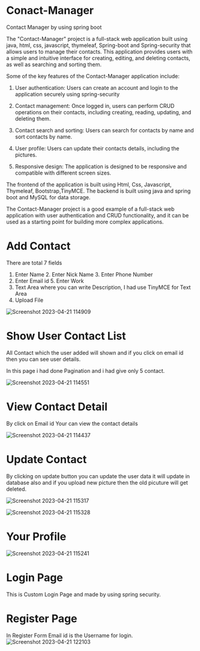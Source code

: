 # Conact-Manager
Contact Manager  by using spring boot 

The "Contact-Manager" project is a full-stack web application built using java, html, css, javascript, thymeleaf, Spring-boot and Spring-security that allows users to manage their contacts. This application provides users with a simple and intuitive interface for creating, editing, and deleting contacts, as well as searching and sorting them.

Some of the key features of the Contact-Manager application include:

1. User authentication: Users can create an account and login to the application securely using spring-security

2. Contact management: Once logged in, users can perform CRUD operations on their contacts, including creating, reading, updating, and deleting them.

3. Contact search and sorting: Users can search for contacts by name and sort contacts by name.

4. User profile: Users can update their contacts details, including the pictures.

5. Responsive design: The application is designed to be responsive and compatible with different screen sizes.

The frontend of the application is built using Html, Css, Javascript, Thymeleaf, Bootstrap,TinyMCE. The backend is built using java and spring boot and MySQL for data storage.

The Contact-Manager project is a good example of a full-stack web application with user authentication and CRUD functionality, and it can be used as a starting point for building more complex applications.

# Add Contact

There are total 7 fields 
1. Enter Name 2. Enter Nick Name 3. Enter Phone Number 
4. Enter Email id 5. Enter Work
6. Text Area where you can write Description, I had use TinyMCE for Text Area
7. Upload File

![Screenshot 2023-04-21 114909](https://user-images.githubusercontent.com/100328979/233557311-83321957-3ae5-4b01-8a79-41607a8a921c.png)


# Show User Contact List

All Contact which the user added will shown and if you click on email id then you can see user details.

In this page i had done Pagination and i had give only 5 contact. 

![Screenshot 2023-04-21 114551](https://user-images.githubusercontent.com/100328979/233558078-7f0b8948-a42b-415e-830f-57be3e0d345e.png)


# View Contact Detail

By click on Email id Your can view the contact details 

![Screenshot 2023-04-21 114437](https://user-images.githubusercontent.com/100328979/233556562-8060f62b-8004-435d-b37b-8b3d3aaca15e.png)


# Update Contact

By clicking on update button you can update the user data it will update in database also and if you upload new picture then the old picuture will get deleted.

![Screenshot 2023-04-21 115317](https://user-images.githubusercontent.com/100328979/233561722-aaf2c7c4-5be0-4582-9cd3-fda3202f9b9d.png)


![Screenshot 2023-04-21 115328](https://user-images.githubusercontent.com/100328979/233560690-206182eb-31ac-4af8-9f0b-e08085616667.png)


# Your Profile
![Screenshot 2023-04-21 115241](https://user-images.githubusercontent.com/100328979/233573085-34d0ca6a-753a-4669-96d7-ea7fca8f5f27.png)




# Login Page 

This is Custom Login Page and made by using spring security.





# Register Page

In Register Form Email id is the Username for login.
![Screenshot 2023-04-21 122103](https://user-images.githubusercontent.com/100328979/233571997-d2b2af51-4c41-4552-845e-e1a132bca778.png)










